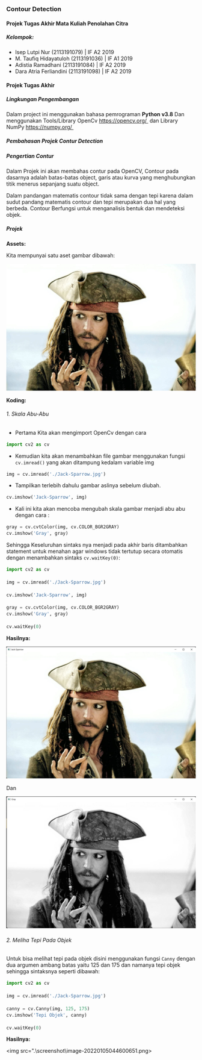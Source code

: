 ### Contour Detection

#### Projek Tugas Akhir Mata Kuliah Penolahan Citra

##### Kelompok:

- Isep Lutpi Nur (2113191079) | IF A2 2019
- M. Taufiq Hidayatuloh (2113191036)  | IF A1 2019
- Adistia Ramadhani (2113191084)  | IF A2 2019
- Dara Atria Ferliandini (2113191098)  | IF A2 2019



#### Projek Tugas Akhir
##### Lingkungan Pengembangan
Dalam project ini menggunakan bahasa pemrograman **Python v3.8** Dan menggunakan Tools/Library OpenCv <a href="https://opencv.org/">https://opencv.org/ </a> dan Library NumPy <a href="https://numpy.org/">https://numpy.org/ </a>



##### Pembahasan Projek Contur Detection

##### Pengertian Contur

Dalam Projek ini akan membahas contur pada OpenCV, Contour pada dasarnya adalah batas-batas object, garis atau kurva yang menghubungkan titik menerus sepanjang suatu object.

Dalam pandangan matematis contour tidak sama dengan tepi karena dalam sudut pandang matematis contour dan tepi merupakan dua hal yang berbeda. Contour Berfungsi untuk menganalisis bentuk dan mendeteksi objek.



##### Projek

**Assets:**

Kita mempunyai satu aset gambar dibawah:

<img src="./Jack-Sparrow.jpg">

**Koding:**

###### 1. Skala Abu-Abu

- Pertama Kita akan mengimport OpenCv dengan cara 

```python
import cv2 as cv
```

- Kemudian kita akan menambahkan file gambar menggunakan fungsi ```cv.imread()``` yang akan ditampung kedalam variable img

```python
img = cv.imread('./Jack-Sparrow.jpg')
```

- Tampilkan terlebih dahulu gambar aslinya sebelum diubah.
```python
cv.imshow('Jack-Sparrow', img)
```

- Kali ini kita akan mencoba mengubah skala gambar menjadi abu abu dengan cara :

```python
gray = cv.cvtColor(img, cv.COLOR_BGR2GRAY)
cv.imshow('Gray', gray)
```

Sehingga Keseluruhan sintaks nya menjadi pada akhir baris ditambahkan statement untuk menahan agar windows tidak tertutup secara otomatis dengan menambahkan sintaks ```cv.waitKey(0)```:
```python
import cv2 as cv

img = cv.imread('./Jack-Sparrow.jpg')

cv.imshow('Jack-Sparrow', img)

gray = cv.cvtColor(img, cv.COLOR_BGR2GRAY)
cv.imshow('Gray', gray)

cv.waitKey(0)
```

**Hasilnya:**

<img src=".\screenshot\image-20220105043054029.png">

Dan

<img src=".\screenshot\image-20220105043215823.png">






###### 2. Meliha Tepi Pada Objek

Untuk bisa melihat tepi pada objek disini menggunakan fungsi ```Canny``` dengan dua argumen ambang batas yaitu 125 dan 175 dan namanya tepi objek sehingga sintaksnya seperti dibawah:
```python
import cv2 as cv

img = cv.imread('./Jack-Sparrow.jpg')

canny = cv.Canny(img, 125, 175)
cv.imshow('Tepi Objek', canny)

cv.waitKey(0)
```

**Hasilnya:**

<img src=".\screenshot\image-20220105044600651.png>


